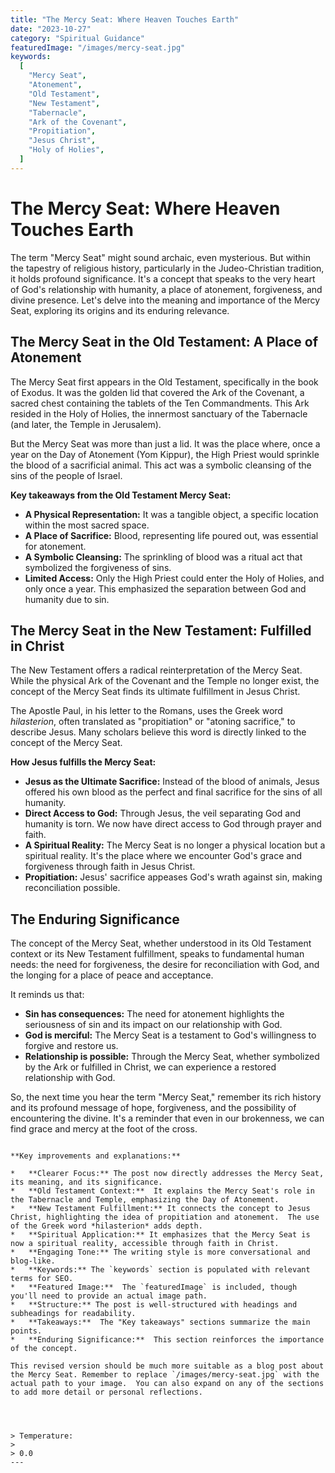 ```yaml
---
title: "The Mercy Seat: Where Heaven Touches Earth"
date: "2023-10-27"
category: "Spiritual Guidance"
featuredImage: "/images/mercy-seat.jpg"
keywords:
  [
    "Mercy Seat",
    "Atonement",
    "Old Testament",
    "New Testament",
    "Tabernacle",
    "Ark of the Covenant",
    "Propitiation",
    "Jesus Christ",
    "Holy of Holies",
  ]
---
```


# The Mercy Seat: Where Heaven Touches Earth

The term "Mercy Seat" might sound archaic, even mysterious. But within the tapestry of religious history, particularly in the Judeo-Christian tradition, it holds profound significance. It's a concept that speaks to the very heart of God's relationship with humanity, a place of atonement, forgiveness, and divine presence. Let's delve into the meaning and importance of the Mercy Seat, exploring its origins and its enduring relevance.

## The Mercy Seat in the Old Testament: A Place of Atonement

The Mercy Seat first appears in the Old Testament, specifically in the book of Exodus. It was the golden lid that covered the Ark of the Covenant, a sacred chest containing the tablets of the Ten Commandments. This Ark resided in the Holy of Holies, the innermost sanctuary of the Tabernacle (and later, the Temple in Jerusalem).

But the Mercy Seat was more than just a lid. It was the place where, once a year on the Day of Atonement (Yom Kippur), the High Priest would sprinkle the blood of a sacrificial animal. This act was a symbolic cleansing of the sins of the people of Israel.

**Key takeaways from the Old Testament Mercy Seat:**

- **A Physical Representation:** It was a tangible object, a specific location within the most sacred space.
- **A Place of Sacrifice:** Blood, representing life poured out, was essential for atonement.
- **A Symbolic Cleansing:** The sprinkling of blood was a ritual act that symbolized the forgiveness of sins.
- **Limited Access:** Only the High Priest could enter the Holy of Holies, and only once a year. This emphasized the separation between God and humanity due to sin.

## The Mercy Seat in the New Testament: Fulfilled in Christ

The New Testament offers a radical reinterpretation of the Mercy Seat. While the physical Ark of the Covenant and the Temple no longer exist, the concept of the Mercy Seat finds its ultimate fulfillment in Jesus Christ.

The Apostle Paul, in his letter to the Romans, uses the Greek word _hilasterion_, often translated as "propitiation" or "atoning sacrifice," to describe Jesus. Many scholars believe this word is directly linked to the concept of the Mercy Seat.

**How Jesus fulfills the Mercy Seat:**

- **Jesus as the Ultimate Sacrifice:** Instead of the blood of animals, Jesus offered his own blood as the perfect and final sacrifice for the sins of all humanity.
- **Direct Access to God:** Through Jesus, the veil separating God and humanity is torn. We now have direct access to God through prayer and faith.
- **A Spiritual Reality:** The Mercy Seat is no longer a physical location but a spiritual reality. It's the place where we encounter God's grace and forgiveness through faith in Jesus Christ.
- **Propitiation:** Jesus' sacrifice appeases God's wrath against sin, making reconciliation possible.

## The Enduring Significance

The concept of the Mercy Seat, whether understood in its Old Testament context or its New Testament fulfillment, speaks to fundamental human needs: the need for forgiveness, the desire for reconciliation with God, and the longing for a place of peace and acceptance.

It reminds us that:

- **Sin has consequences:** The need for atonement highlights the seriousness of sin and its impact on our relationship with God.
- **God is merciful:** The Mercy Seat is a testament to God's willingness to forgive and restore us.
- **Relationship is possible:** Through the Mercy Seat, whether symbolized by the Ark or fulfilled in Christ, we can experience a restored relationship with God.

So, the next time you hear the term "Mercy Seat," remember its rich history and its profound message of hope, forgiveness, and the possibility of encountering the divine. It's a reminder that even in our brokenness, we can find grace and mercy at the foot of the cross.

```

**Key improvements and explanations:**

*   **Clearer Focus:** The post now directly addresses the Mercy Seat, its meaning, and its significance.
*   **Old Testament Context:**  It explains the Mercy Seat's role in the Tabernacle and Temple, emphasizing the Day of Atonement.
*   **New Testament Fulfillment:** It connects the concept to Jesus Christ, highlighting the idea of propitiation and atonement.  The use of the Greek word *hilasterion* adds depth.
*   **Spiritual Application:** It emphasizes that the Mercy Seat is now a spiritual reality, accessible through faith in Christ.
*   **Engaging Tone:** The writing style is more conversational and blog-like.
*   **Keywords:** The `keywords` section is populated with relevant terms for SEO.
*   **Featured Image:**  The `featuredImage` is included, though you'll need to provide an actual image path.
*   **Structure:** The post is well-structured with headings and subheadings for readability.
*   **Takeaways:**  The "Key takeaways" sections summarize the main points.
*   **Enduring Significance:**  This section reinforces the importance of the concept.

This revised version should be much more suitable as a blog post about the Mercy Seat. Remember to replace `/images/mercy-seat.jpg` with the actual path to your image.  You can also expand on any of the sections to add more detail or personal reflections.




> Temperature:
>
> 0.0
---

```

